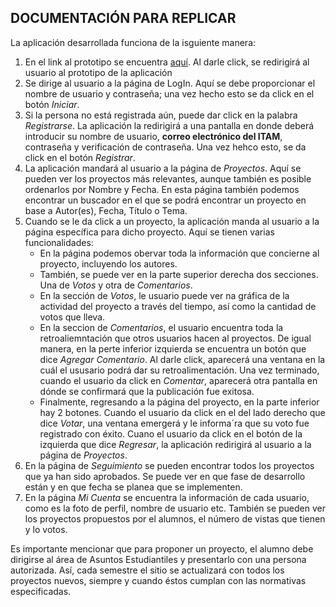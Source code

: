 ## DOCUMENTACIÓN PARA REPLICAR

La aplicación desarrollada funciona de la isguiente manera:
1. En el link al prototipo se encuentra [aquí](https://app.moqups.com/MGHKpHQoFzL0tnLWQSHoPrmzQogyRgHn/view/page/a8310d123). Al darle click, se redirigirá al usuario al prototipo de la aplicación
2. Se dirige al usuario a la página de LogIn. Aquí se debe proporcionar el nombre de usuario y contraseña; una vez hecho esto se da click en el botón *Iniciar*. 
3. Si la persona no está registrada aún, puede dar click en la palabra *Registrarse*. La aplicación la redirigirá a una pantalla en donde deberá introducir su nombre de usuario, **correo electrónico del ITAM**, contraseña y verificación de contraseña. Una vez hehco esto, se da click en el botón *Registrar*.
4. La aplicación mandará al usuario a la página de *Proyectos*. Aquí se pueden ver los proyectos más relevantes, aunque también es posible ordenarlos por Nombre y Fecha. En esta página también podemos encontrar un buscador en el que se podrá encontrar un proyecto en base a Autor(es), Fecha, Título o Tema. 
5. Cuando se le da click a un proyecto, la aplicación manda al usuario a la página específica para dicho proyecto. Aquí se tienen varias funcionalidades:
    * En la página podemos obervar toda la información que concierne al proyecto, incluyendo los autores. 
    * También, se puede ver en la parte superior derecha dos secciones. Una de *Votos* y otra de *Comentarios*. 
    * En la sección de *Votos*, le usuario puede ver na gráfica de la actividad del proyecto a través del tiempo, así como la cantidad de votos que lleva. 
    * En la seccion de *Comentarios*, el usuario encuentra toda la retroaliemntación que otros usuarios hacen al proyectos. De igual manera, en la perte inferior izquierda se encuentra un botón que dice *Agregar Comentario*. Al darle click, aparecerá una ventana en la cuál el ususario podrá dar su retroalimentación. Una vez terminado, cuando el usuario da click en *Comentar*, aparecerá otra pantalla en dónde se confirmará que la publicación fue exitosa.
    * Finalmente, regresando a la página del proyecto, en la parte inferior hay 2 botones. Cuando el usuario da click en el del lado derecho que dice *Votar*, una ventana emergerá y le informa´ra que su voto fue registrado con éxito. Cuano el usuario da click en el botón de la izquierda que dice *Regresar*, la aplicación redirigirá al usuario a la página de *Proyectos*.
7. En la página de *Seguimiento* se pueden encontrar todos los proyectos que ya han sido aprobados. Se puede ver en que fase de desarrollo están y en que fecha se planea que se implementen. 
8. En la página *Mi Cuenta* se encuentra la información de cada usuario, como es la foto de perfil, nombre de usuario etc. También se pueden ver los proyectos propuestos por el alumnos, el número de vistas que tienen y lo votos. 

Es importante mencionar que para proponer un proyecto, el alumno debe dirigirse al área de Asuntos Estudiantiles y presentarlo con una persona autorizada. Así, cada semestre el sitio se actualizará con todos los proyectos nuevos, siempre y cuando éstos cumplan con las normativas especificadas. 
